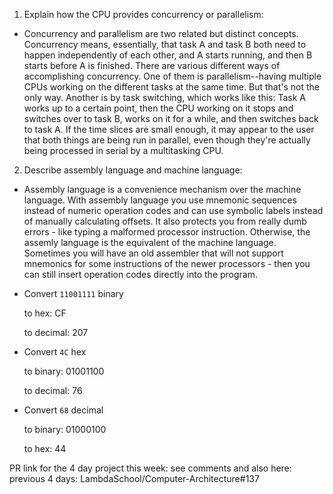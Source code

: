<!-- Answers to the Short Answer Essay Questions go here -->

1. Explain how the CPU provides concurrency or parallelism:  
- Concurrency and parallelism are two related but distinct concepts.
Concurrency means, essentially, that task A and task B both need to happen independently of each other, and A starts running, and then B starts before A is finished.
There are various different ways of accomplishing concurrency. One of them is parallelism--having multiple CPUs working on the different tasks at the same time. But that's not the only way. Another is by task switching, which works like this: Task A works up to a certain point, then the CPU working on it stops and switches over to task B, works on it for a while, and then switches back to task A. If the time slices are small enough, it may appear to the user that both things are being run in parallel, even though they're actually being processed in serial by a multitasking CPU.



2. Describe assembly language and machine language:
- Assembly language is a convenience mechanism over the machine language. With assembly language you use mnemonic sequences instead of numeric operation codes and can use symbolic labels instead of manually calculating offsets. It also protects you from really dumb errors - like typing a malformed processor instruction.
Otherwise, the assemly language is the equivalent of the machine language. Sometimes you will have an old assembler that will not support mnemonics for some instructions of the newer processors - then you can still insert operation codes directly into the program.

* Convert `11001111` binary

    to hex: CF

    to decimal: 207


* Convert `4C` hex

    to binary:  01001100

    to decimal:  76


* Convert `68` decimal

    to binary:  01000100

    to hex: 44

PR link for the 4 day project this week: see comments and also here: previous 4 days: LambdaSchool/Computer-Architecture#137
